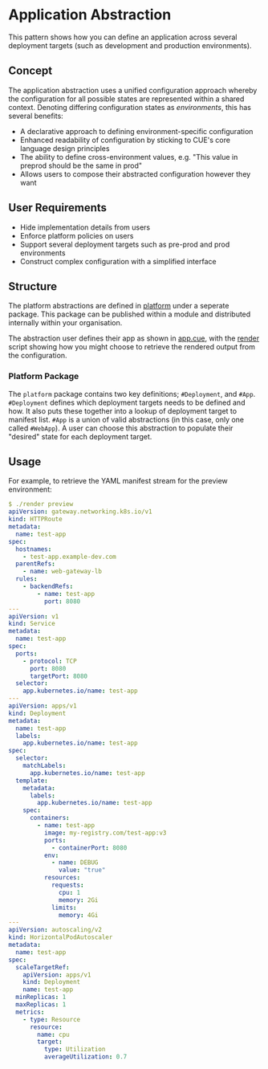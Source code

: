 # Application Abstraction

This pattern shows how you can define an application across several deployment targets (such as development and production environments).

## Concept

The application abstraction uses a unified configuration approach whereby the configuration for all possible states are represented within a shared context. Denoting differing configuration states as *environments*, this has several benefits:
- A declarative approach to defining environment-specific configuration
- Enhanced readability of configuration by sticking to CUE's core language design principles
- The ability to define cross-environment values, e.g. "This value in preprod should be the same in prod"
- Allows users to compose their abstracted configuration however they want

## User Requirements

- Hide implementation details from users
- Enforce platform policies on users
- Support several deployment targets such as pre-prod and prod environments
- Construct complex configuration with a simplified interface

## Structure

The platform abstractions are defined in [platform](./platform/) under a seperate package. This package can be published within a module and distributed internally within your organisation.

The abstraction user defines their app as shown in [app.cue](./app.cue), with the [render](./render) script showing how you might choose to retrieve the rendered output from the configuration.

### Platform Package

The `platform` package contains two key definitions; `#Deployment`, and `#App`. `#Deployment` defines which deployment targets needs to be defined and how. It also puts these together into a lookup of deployment target to manifest list. `#App` is a union of valid abstractions (in this case, only one called `#WebApp`). A user can choose this abstraction to populate their "desired" state for each deployment target.

## Usage

For example, to retrieve the YAML manifest stream for the preview environment:
```yaml
$ ./render preview
apiVersion: gateway.networking.k8s.io/v1
kind: HTTPRoute
metadata:
  name: test-app
spec:
  hostnames:
    - test-app.example-dev.com
  parentRefs:
    - name: web-gateway-lb
  rules:
    - backendRefs:
        - name: test-app
          port: 8080
---
apiVersion: v1
kind: Service
metadata:
  name: test-app
spec:
  ports:
    - protocol: TCP
      port: 8080
      targetPort: 8080
  selector:
    app.kubernetes.io/name: test-app
---
apiVersion: apps/v1
kind: Deployment
metadata:
  name: test-app
  labels:
    app.kubernetes.io/name: test-app
spec:
  selector:
    matchLabels:
      app.kubernetes.io/name: test-app
  template:
    metadata:
      labels:
        app.kubernetes.io/name: test-app
    spec:
      containers:
        - name: test-app
          image: my-registry.com/test-app:v3
          ports:
            - containerPort: 8080
          env:
            - name: DEBUG
              value: "true"
          resources:
            requests:
              cpu: 1
              memory: 2Gi
            limits:
              memory: 4Gi
---
apiVersion: autoscaling/v2
kind: HorizontalPodAutoscaler
metadata:
  name: test-app
spec:
  scaleTargetRef:
    apiVersion: apps/v1
    kind: Deployment
    name: test-app
  minReplicas: 1
  maxReplicas: 1
  metrics:
    - type: Resource
      resource:
        name: cpu
        target:
          type: Utilization
          averageUtilization: 0.7

```

